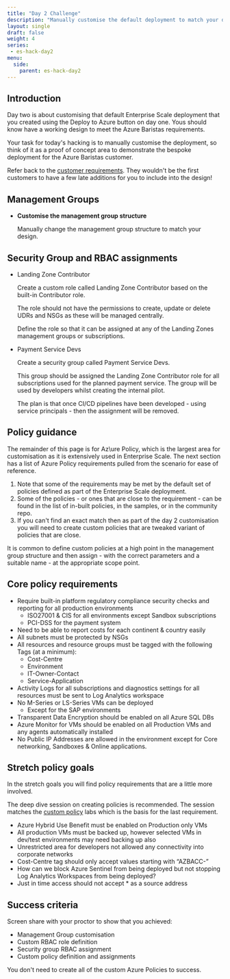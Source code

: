 ```yaml
---
title: "Day 2 Challenge"
description: "Manually customise the default deployment to match your design."
layout: single
draft: false
weight: 4
series:
 - es-hack-day2
menu:
  side:
    parent: es-hack-day2
---
```


## Introduction

Day two is about customising that default Enterprise Scale deployment that you created using the Deploy to Azure button on day one. Yous should know have a working design to meet the Azure Baristas requirements.

Your task for today's hacking is to manually customise the deployment, so think of it as a proof of concept area to demonstrate the bespoke deployment for the Azure Baristas customer.

Refer back to the [customer requirements](/es/day1/baristas). They wouldn't be the first customers to have a few late additions for you to include into the design!

## Management Groups

* **Customise the management group structure**

    Manually change the management group structure to match your design.

## Security Group and RBAC assignments

* Landing Zone Contributor

  Create a custom role called Landing Zone Contributor based on the built-in Contributor role.

  The role should not have the permissions to create, update or delete UDRs and NSGs as these will be managed centrally.

  Define the role so that it can be assigned at any of the Landing Zones management groups or subscriptions.

* Payment Service Devs

  Create a security group called Payment Service Devs.

  This group should be assigned the Landing Zone Contributor role for all subscriptions used for the planned payment service. The group will be used by developers whilst creating the internal pilot.

  The plan is that once CI/CD pipelines have been developed - using service principals - then the assignment will be removed.

## Policy guidance

The remainder of this page is for Az\ure Policy, which is the largest area for customisation as it is extensively used in Enterprise Scale. The next section has a list of Azure Policy requirements pulled from the scenario for ease of reference.

1. Note that some of the requirements may be met by the default set of policies defined as part of the Enterprise Scale deployment.
1. Some of the policies - or ones that are close to the requirement - can be found in the list of in-built policies, in the samples, or in the community repo.
1. If you can't find an exact match then as part of the day 2 customisation you will need to create custom policies that are tweaked variant of policies that are close.

It is common to define custom policies at a high point in the management group structure and then assign - with the correct parameters and a suitable name - at the appropriate scope point.

## Core policy requirements

* Require built-in platform regulatory compliance security checks and reporting for all production environments
  * ISO27001 & CIS for all environments except Sandbox subscriptions
  * PCI-DSS for the payment system
* Need to be able to report costs for each continent & country easily
* All subnets must be protected by NSGs
* All resources and resource groups must be tagged with the following Tags (at a minimum):
  * Cost-Centre
  * Environment
  * IT-Owner-Contact
  * Service-Application
* Activity Logs for all subscriptions and diagnostics settings for all resources must be sent to Log Analytics workspace
* No M-Series or LS-Series VMs can be deployed
  * Except for the SAP environments
* Transparent Data Encryption should be enabled on all Azure SQL DBs
* Azure Monitor for VMs should be enabled on all Production VMs and any agents automatically installed
* No Public IP Addresses are allowed in the environment except for Core networking, Sandboxes & Online applications.

## Stretch policy goals

In the stretch goals you will find policy requirements that are a little more involved.

The deep dive session on creating policies is recommended. The session matches the [custom policy](/policy/custom) labs which is the basis for the last requirement.

* Azure Hybrid Use Benefit must be enabled on Production only VMs
* All production VMs must be backed up, however selected VMs in dev/test environments may need backing up also
* Unrestricted area for developers not allowed any connectivity into corporate networks
* Cost-Centre tag should only accept values starting with “AZBACC-”
* How can we block Azure Sentinel from being deployed but not stopping Log Analytics Workspaces from being deployed?
* Just in time access should not accept * as a source address

## Success criteria

Screen share with your proctor to show that you achieved:

* Management Group customisation
* Custom RBAC role definition
* Security group RBAC assignment
* Custom policy definition and assignments

You don't need to create all of the custom Azure Policies to success.
